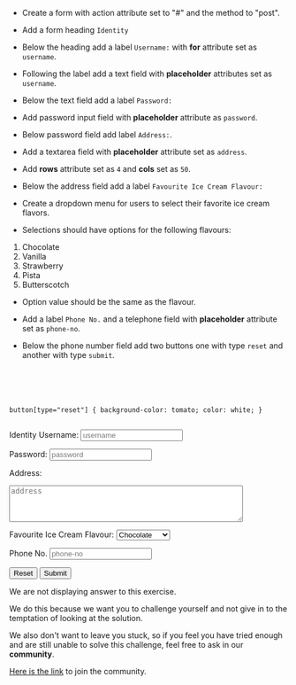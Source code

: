 - Create a form with action attribute
set to "#" and the method to "post".
- Add a form heading `Identity`
- Below the heading add a label `Username:`
with **for** attribute set as `username`.
- Following the label add a text field
with **placeholder**
attributes set as `username`.

- Below the text field add a label `Password:`
- Add password input field with **placeholder**
attribute as `password`.

- Below password field add label `Address:`.
- Add a textarea field with **placeholder**
attribute set as `address`.
- Add **rows** attribute set as `4`
and
**cols** set as `50`.

- Below the address field add
a label `Favourite Ice Cream Flavour:`
- Create a dropdown menu for users
to select their favorite ice cream flavors.

- Selections should have options for
the following flavours:
 1. Chocolate
 2. Vanilla
 3. Strawberry
 4. Pista
 5. Butterscotch
- Option value should be the same
as the flavour.

- Add a label `Phone No.` and a telephone field
with **placeholder** attribute set as `phone-no`.
- Below the phone number field add two buttons
one with type `reset`
and
another with type `submit`.

<codeblock language="html" type="exercise" testMode="fixedInput" showSolution="false">
<code>
<panel language="html">
<!-- Write code below -->
</panel>
<panel language="css" hidden="true">
form {
  font-family: Lato;
  border-radius: 10px;
  padding: 1rem;
  box-shadow: 0px 0px 4px;
  background-color: snow;
  font-size: 1.2rem;
  display: flex;
  flex-direction: column;
}

form * {
  margin: 0.5rem;
}

button {
  border: none;
  padding: 0.5rem;
  font-size: 1.2rem;
  font-weight: 700;
  box-shadow: 0px 0px 1px black;
  border-radius: 2px;
}

button:hover {
  box-shadow: 2px 2px lightgray;
}

button[type="submit"] {
  background-color: royalblue;
  color: white;
}

button[type="reset"] {
  background-color: tomato;
  color: white;
}
</panel>
</code>
<solution>
<!-- Write code below -->
<form action="#" method="post">
  <caption>Identity</caption>
  <label for="username">Username:</label>
  <input type="text" placeholder="username" />

  <label>Password:</label>
  <input type="password" placeholder="password" />

  <label>Address:</label>
  <textarea rows="4" cols="50" placeholder="address"></textarea>

  <label>Favourite Ice Cream Flavour:</label>
  <select>
    <option value="Chocolate">Chocolate</option>
    <option value="Vanilla">Vanilla</option>
    <option value="Strawberry">Strawberry</option>
    <option value="Pista">Pista</option>
    <option value="Butterscotch">Butterscotch</option>
  </select>

  <label>Phone No.</label>
  <input type="tel" placeholder="phone-no" />

  <button type="reset">Reset</button>
  <button type="submit">Submit</button>
</form>
</solution>
</codeblock>

We are not displaying answer to this exercise.

We do this because we want you to challenge yourself
and
not give in to the temptation of looking at the solution.

We also don't want to leave you stuck, so if you feel
you have tried enough and are still unable to solve
this challenge, feel free to ask in our **community**.

[Here is the link](https://bigbinaryacademy.slack.com/join/shared_invite/zt-23dvxwolx-U9LYYbv4ycmODEA1cbNFgA#/shared-invite/email) to join the community.
